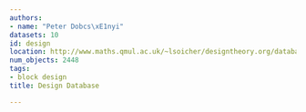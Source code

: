 ```yaml
---
authors:
- name: "Peter Dobcs\xE1nyi"
datasets: 10
id: design
location: http://www.maths.qmul.ac.uk/~lsoicher/designtheory.org/database/
num_objects: 2448
tags:
- block design
title: Design Database

---
```


